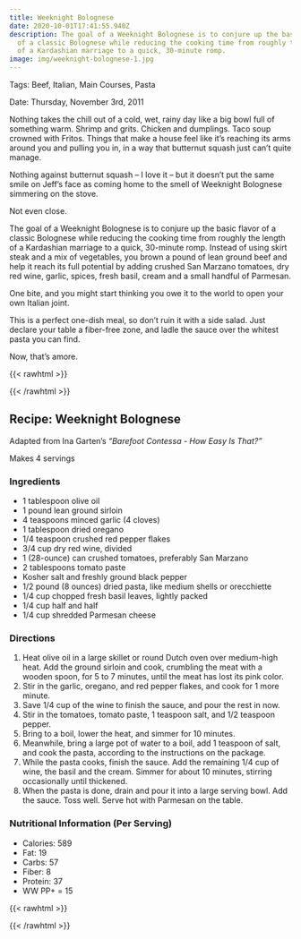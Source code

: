 ```yaml
---
title: Weeknight Bolognese
date: 2020-10-01T17:41:55.940Z
description: The goal of a Weeknight Bolognese is to conjure up the basic flavor
  of a classic Bolognese while reducing the cooking time from roughly the length
  of a Kardashian marriage to a quick, 30-minute romp.
image: img/weeknight-bolognese-1.jpg
---
```

Tags: Beef, Italian, Main Courses, Pasta

Date: Thursday, November 3rd, 2011

Nothing takes the chill out of a cold, wet, rainy day like a big bowl full of something warm. Shrimp and grits. Chicken and dumplings. Taco soup crowned with Fritos. Things that make a house feel like it’s reaching its arms around you and pulling you in, in a way that butternut squash just can’t quite manage.

Nothing against butternut squash – I love it – but it doesn’t put the same smile on Jeff’s face as coming home to the smell of Weeknight Bolognese simmering on the stove.

Not even close.

The goal of a Weeknight Bolognese is to conjure up the basic flavor of a classic Bolognese while reducing the cooking time from roughly the length of a Kardashian marriage to a quick, 30-minute romp. Instead of using skirt steak and a mix of vegetables, you brown a pound of lean ground beef and help it reach its full potential by adding crushed San Marzano tomatoes, dry red wine, garlic, spices, fresh basil, cream and a small handful of Parmesan.

One bite, and you might start thinking you owe it to the world to open your own Italian joint.

This is a perfect one-dish meal, so don’t ruin it with a side salad. Just declare your table a fiber-free zone, and ladle the sauce over the whitest pasta you can find.

Now, that’s amore.

{{< rawhtml >}}<section class=recipe>{{< /rawhtml >}}

## Recipe: Weeknight Bolognese

Adapted from Ina Garten’s <cite>“Barefoot Contessa - How Easy Is That?”</cite>

Makes 4 servings

### Ingredients

* 1 tablespoon olive oil
* 1 pound lean ground sirloin
* 4 teaspoons minced garlic (4 cloves)
* 1 tablespoon dried oregano
* 1/4 teaspoon crushed red pepper flakes
* 3/4 cup dry red wine, divided
* 1 (28-ounce) can crushed tomatoes, preferably San Marzano
* 2 tablespoons tomato paste
* Kosher salt and freshly ground black pepper
* 1/2 pound (8 ounces) dried pasta, like medium shells or orecchiette
* 1/4 cup chopped fresh basil leaves, lightly packed
* 1/4 cup half and half
* 1/4 cup shredded Parmesan cheese

### Directions

1. Heat olive oil in a large skillet or round Dutch oven over medium-high heat. Add the ground sirloin and cook, crumbling the meat with a wooden spoon, for 5 to 7 minutes, until the meat has lost its pink color.
2. Stir in the garlic, oregano, and red pepper flakes, and cook for 1 more minute.
3. Save 1/4 cup of the wine to finish the sauce, and pour the rest in now.
4. Stir in the tomatoes, tomato paste, 1 teaspoon salt, and 1/2 teaspoon pepper.
5. Bring to a boil, lower the heat, and simmer for 10 minutes.
6. Meanwhile, bring a large pot of water to a boil, add 1 teaspoon of salt, and cook the pasta, according to the instructions on the package.
7. While the pasta cooks, finish the sauce. Add the remaining 1/4 cup of wine, the basil and the cream. Simmer for about 10 minutes, stirring occasionally until thickened.
8. When the pasta is done, drain and pour it into a large serving bowl. Add the sauce. Toss well. Serve hot with Parmesan on the table.

### Nutritional Information (Per Serving)

* Calories: 589
* Fat: 19
* Carbs: 57
* Fiber: 8
* Protein: 37
* WW PP+ = 15

{{< rawhtml >}}</section>{{< /rawhtml >}}